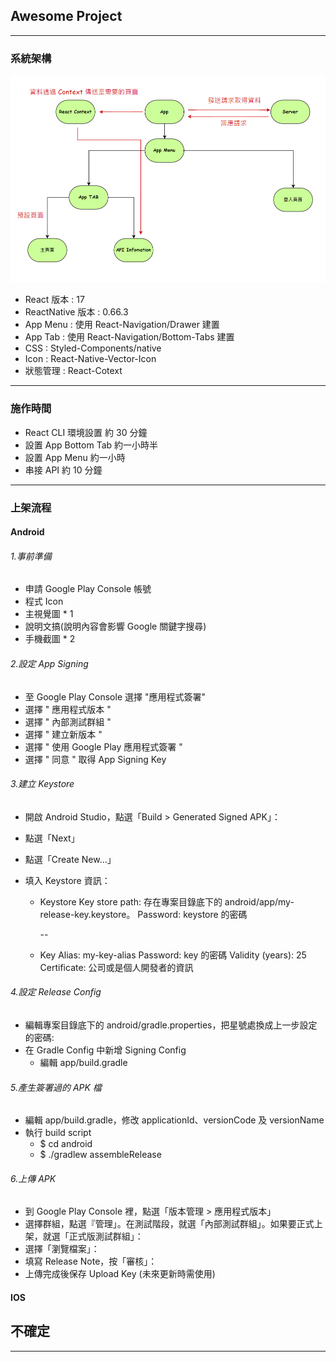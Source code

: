 ## Awesome Project

---

### 系統架構
<img src='./readmeImg/系統架構.png' />

- React 版本 : 17
- ReactNative 版本 : 0.66.3
- App Menu : 使用 React-Navigation/Drawer 建置
- App Tab : 使用 React-Navigation/Bottom-Tabs 建置
- CSS : Styled-Components/native
- Icon : React-Native-Vector-Icon
- 狀態管理 : React-Cotext

---

### 施作時間

- React CLI 環境設置 約 30 分鐘
- 設置 App Bottom Tab 約一小時半
- 設置 App Menu 約一小時
- 串接 API 約 10 分鐘

---

### 上架流程

#### Android

######  1.事前準備

- 申請 Google Play Console 帳號
- 程式 Icon
- 主視覺圖 \* 1
- 說明文搞(說明內容會影響 Google 關鍵字搜尋)
- 手機截圖 \* 2

######  2.設定 App Signing

- 至 Google Play Console 選擇 "應用程式簽署"
- 選擇 " 應用程式版本 "
- 選擇 " 內部測試群組 "
- 選擇 " 建立新版本 "
- 選擇 " 使用 Google Play 應用程式簽署 "
- 選擇 " 同意 " 取得 App Signing Key

######  3.建立 Keystore

- 開啟 Android Studio，點選「Build > Generated Signed APK」：
- 點選「Next」
- 點選「Create New…」
- 填入 Keystore 資訊：

  - Keystore
    Key store path: 存在專案目錄底下的 android/app/my-release-key.keystore。
    Password: keystore 的密碼

    --

  - Key
    Alias: my-key-alias
    Password: key 的密碼
    Validity (years): 25
    Certificate: 公司或是個人開發者的資訊

######  4.設定 Release Config

- 編輯專案目錄底下的 android/gradle.properties，把星號處換成上一步設定的密碼:
- 在 Gradle Config 中新增 Signing Config
  - 編輯 app/build.gradle

######  5.產生簽署過的 APK 檔

- 編輯 app/build.gradle，修改 applicationId、versionCode 及 versionName
- 執行 build script
  - $ cd android
  - $ ./gradlew assembleRelease

######  6.上傳 APK

- 到 Google Play Console 裡，點選「版本管理 > 應用程式版本」
- 選擇群組，點選『管理」。在測試階段，就選「內部測試群組」。如果要正式上架，就選「正式版測試群組」：
- 選擇「瀏覽檔案」：
- 填寫 Release Note，按「審核」：
- 上傳完成後保存 Upload Key (未來更新時需使用)

#### IOS
不確定
- 
---
